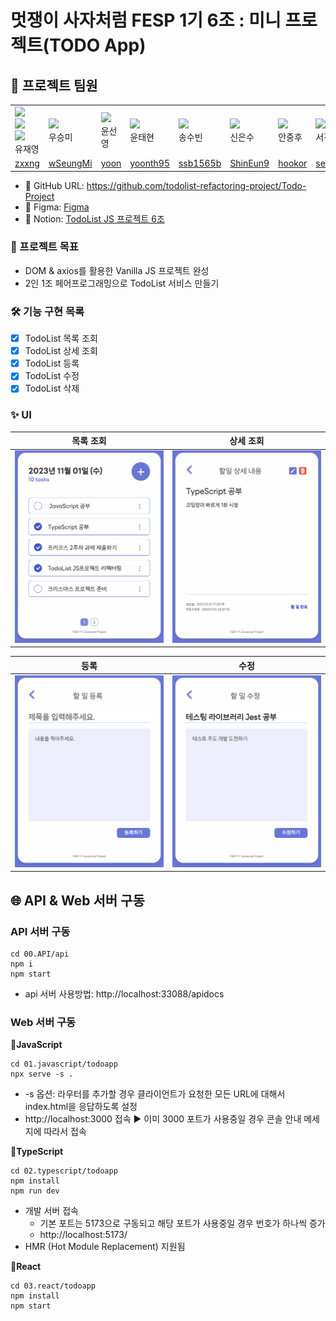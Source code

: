 # 멋쟁이 사자처럼 FESP 1기 6조 : 미니 프로젝트(TODO App)

## 📌 프로젝트 팀원
<table>
<tr>
	<td>
		<img src="https://img.shields.io/badge/JavaScript-F7DF1E?style=flat"><br>
		<img src="https://img.shields.io/badge/TypeScript-3178C6?style=flat"><br>
		<img src="https://img.shields.io/badge/React-61DAFB?style=flat"><br>
		유재영
	</td>
	<td>
		<img src="https://img.shields.io/badge/JavaScript-F7DF1E?style=flat"><br>
		우승미
	</td>
	<td>
		<img src="https://img.shields.io/badge/JavaScript-F7DF1E?style=flat"><br>
		윤선영
	</td>
	<td>
		<img src="https://img.shields.io/badge/JavaScript-F7DF1E?style=flat"><br>
		윤태현
	</td>
	<td>
	 <img src="https://img.shields.io/badge/TypeScript-3178C6?style=flat"><br>
	 송수빈
	</td>
	<td>
		<img src="https://img.shields.io/badge/TypeScript-3178C6?style=flat"><br>
		신은수
	</td>
	<td>
		<img src="https://img.shields.io/badge/TypeScript-3178C6?style=flat"><br>
		안중후
	</td>
	<td>
		<img src="https://img.shields.io/badge/React-61DAFB?style=flat"><br>
		서진만
	</td>
	<td>
		<img src="https://img.shields.io/badge/React-61DAFB?style=flat"><br>
		현지수
	</td>
</tr>
<tr>
	<td><a href="https://github.com/zxxng">zxxng</a></td>
	<td><a href="https://github.com/wSeungMi">wSeungMi</a></td>
	<td><a href="https://github.com/seonyeongyoon">yoon</a></td>
	<td><a href="https://github.com/yoonth95">yoonth95</a></td>
	<td><a href="https://github.com/ssb1565b">ssb1565b</a></td>
	<td><a href="https://github.com/ShinEun9">ShinEun9</a></td>
	<td><a href="https://github.com/hookor">hookor</a></td>
	<td><a href="https://github.com/seojinman">seojinman</a></td>
	<td><a href="https://github.com/hyunzsu">hyunzsu</a></td>
</tr>
</table>

- 🔗 GitHub URL: https://github.com/todolist-refactoring-project/Todo-Project
- 🎨 Figma: [Figma](https://www.figma.com/file/cBxAPfNJHH4W0s1ZoCFhmH/%5BFESP%5D-%ED%88%AC%EB%91%90%EB%A6%AC%EC%8A%A4%ED%8A%B8-%ED%94%84%EB%A1%9C%EC%A0%9D%ED%8A%B8_6%EC%A1%B0?type=design&node-id=0-1&mode=design&t=i6VcsLKAgantBfT5-0)
- 📝 Notion: [TodoList JS 프로젝트 6조](https://pushy-barnacle-128.notion.site/TodoList-JS-6-b4a1c732717340718d79a259d4caca4a?pvs=4)

### 🎯 프로젝트 목표

- DOM & axios를 활용한 Vanilla JS 프로젝트 완성
- 2인 1조 페어프로그래밍으로 TodoList 서비스 만들기

### 🛠️ 기능 구현 목록

- [x] TodoList 목록 조회
- [x] TodoList 상세 조회
- [x] TodoList 등록
- [x] TodoList 수정
- [x] TodoList 삭제

### ✨ UI

|                            목록 조회                            |                            상세 조회                            |
| :-------------------------------------------------------------: | :-------------------------------------------------------------: |
| <img src='./images/todoapp-list.png' alt='todoapp 목록 조회' /> | <img src='./images/todoapp-info.png' alt='todoapp 상세 조회' /> |

|                             등록                             |                             수정                             |
| :----------------------------------------------------------: | :----------------------------------------------------------: |
| <img src='./images/todoapp-regist.png' alt='todoapp 등록' /> | <img src='./images/todoapp-update.png' alt='todoapp 수정' /> |

## 🌐 API & Web 서버 구동

### API 서버 구동

```
cd 00.API/api
npm i
npm start
```

- api 서버 사용방법: http://localhost:33088/apidocs

### Web 서버 구동

📍**JavaScript**

```
cd 01.javascript/todoapp
npx serve -s .
```

- -s 옵션: 라우터를 추가할 경우 클라이언트가 요청한 모든 URL에 대해서 index.html을 응답하도록 설정
- http://localhost:3000 접속 ▶️ 이미 3000 포트가 사용중일 경우 콘솔 안내 메세지에 따라서 접속

📍**TypeScript**

```
cd 02.typescript/todoapp
npm install
npm run dev
```

- 개발 서버 접속
  - 기본 포트는 5173으로 구동되고 해당 포트가 사용중일 경우 번호가 하나씩 증가
  - http://localhost:5173/
- HMR (Hot Module Replacement) 지원됨

📍**React**

```
cd 03.react/todoapp
npm install
npm start
```
